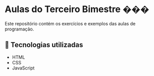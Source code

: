 # Aulas do Terceiro Bimestre ���


Este repositório contém os exercícios e exemplos das aulas de programação.

## 🚀 Tecnologias utilizadas
- HTML
- CSS
- JavaScript
